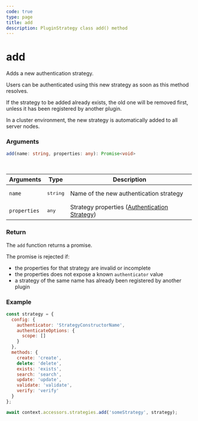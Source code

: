 ```yaml
---
code: true
type: page
title: add
description: PluginStrategy class add() method
---
```


# add

Adds a new authentication strategy.

Users can be authenticated using this new strategy as soon as this method resolves.

If the strategy to be added already exists, the old one will be removed first, unless it has been registered by another plugin.

In a cluster environment, the new strategy is automatically added to all server nodes.

### Arguments

```ts
add(name: string, properties: any): Promise<void>
```

<br/>

| Arguments    | Type              | Description                                                                                                           |
| ------------ | ----------------- | --------------------------------------------------------------------------------------------------------------------- |
| `name`       | <pre>string</pre> | Name of the new authentication strategy                                                                               |
| `properties` | <pre>any</pre> | Strategy properties ([Authentication Strategy](/core/2/guides/write-plugins/integrate-authentication-strategy)) |

### Return

The `add` function returns a promise.

The promise is rejected if:

- the properties for that strategy are invalid or incomplete
- the properties does not expose a known `authenticator` value
- a strategy of the same name has already been registered by another plugin

### Example

```js
const strategy = {
  config: {
    authenticator: 'StrategyConstructorName',
    authenticateOptions: {
      scope: []
    }
  },
  methods: {
    create: 'create',
    delete: 'delete',
    exists: 'exists',
    search: 'search',
    update: 'update',
    validate: 'validate',
    verify: 'verify'
  }
};

await context.accessors.strategies.add('someStrategy', strategy);
```
